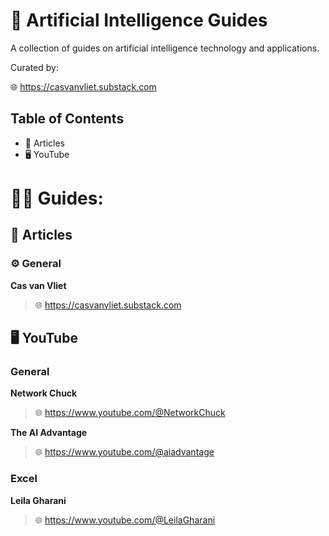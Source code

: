 # 📃 Artificial Intelligence Guides

A collection of guides on artificial intelligence technology and applications.

Curated by:

🌐 https://casvanvliet.substack.com

## Table of Contents

- 📄 Articles
- 🖥️ YouTube
   
# 🧑‍🏫 Guides:
## 📄 Articles

### ⚙️ General
**Cas van Vliet**
> 🌐 https://casvanvliet.substack.com

## 🖥️ YouTube
### General
**Network Chuck**
> 🌐 https://www.youtube.com/@NetworkChuck

**The AI Advantage**
> 🌐 https://www.youtube.com/@aiadvantage

### Excel
**Leila Gharani**
> 🌐 https://www.youtube.com/@LeilaGharani
